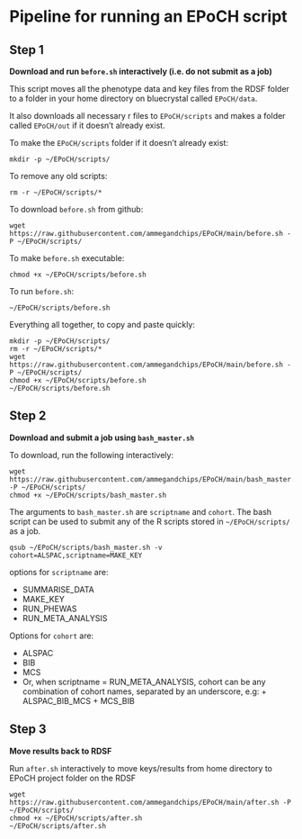 # Pipeline for running an EPoCH script

## Step 1

**Download and run `before.sh` interactively (i.e. do not submit as a job)**

This script moves all the phenotype data and key files from the RDSF folder to a folder in your home directory on bluecrystal called `EPoCH/data`.

It also downloads all necessary r files to `EPoCH/scripts` and makes a folder called `EPoCH/out` if it doesn’t already exist.

To make the `EPoCH/scripts` folder if it doesn’t already exist:

```
mkdir -p ~/EPoCH/scripts/
```

To remove any old scripts:

```
rm -r ~/EPoCH/scripts/*
```

To download `before.sh` from github:

```
wget https://raw.githubusercontent.com/ammegandchips/EPoCH/main/before.sh -P ~/EPoCH/scripts/
```

To make `before.sh` executable:

```
chmod +x ~/EPoCH/scripts/before.sh
```

To run `before.sh`:

```
~/EPoCH/scripts/before.sh
```

Everything all together, to copy and paste quickly:

```
mkdir -p ~/EPoCH/scripts/
rm -r ~/EPoCH/scripts/*
wget https://raw.githubusercontent.com/ammegandchips/EPoCH/main/before.sh -P ~/EPoCH/scripts/
chmod +x ~/EPoCH/scripts/before.sh
~/EPoCH/scripts/before.sh
```

## Step 2

**Download and submit a job using `bash_master.sh`**

To download, run the following interactively:

```
wget https://raw.githubusercontent.com/ammegandchips/EPoCH/main/bash_master.sh -P ~/EPoCH/scripts/
chmod +x ~/EPoCH/scripts/bash_master.sh
```

The arguments to `bash_master.sh` are `scriptname` and `cohort`. The bash script can be used to submit any of the R scripts stored in `~/EPoCH/scripts/` as a job. 

```
qsub ~/EPoCH/scripts/bash_master.sh -v cohort=ALSPAC,scriptname=MAKE_KEY
```

options for `scriptname` are:

  *   SUMMARISE_DATA
  *   MAKE_KEY
  *   RUN_PHEWAS
  *   RUN_META_ANALYSIS

Options for `cohort` are:

  *   ALSPAC
  *   BIB
  *   MCS
  *   Or, when scriptname = RUN_META_ANALYSIS, cohort can be any combination of cohort names, separated by an underscore, e.g:
    +   ALSPAC_BIB_MCS
    +   MCS_BIB

## Step 3

**Move results back to RDSF**

Run `after.sh` interactively to move keys/results from home directory to EPoCH project folder on the RDSF

```
wget https://raw.githubusercontent.com/ammegandchips/EPoCH/main/after.sh -P ~/EPoCH/scripts/
chmod +x ~/EPoCH/scripts/after.sh
~/EPoCH/scripts/after.sh
```

